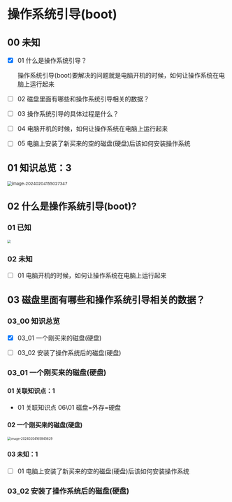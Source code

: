 # 操作系统引导(boot)



## 00 未知 

- [x] 01 什么是操作系统引导？

   操作系统引导(boot)要解决的问题就是电脑开机的时候，如何让操作系统在电脑上运行起来

- [ ] 02 磁盘里面有哪些和操作系统引导相关的数据？

- [ ] 03 操作系统引导的具体过程是什么？

- [ ] 04 电脑开机的时候，如何让操作系统在电脑上运行起来

- [ ] 05 电脑上安装了新买来的空的磁盘(硬盘)后该如何安装操作系统



## 01 知识总览：3

<img src="https://cvp.oss-cn-shanghai.aliyuncs.com/picgo/202402041550452.png" alt="image-20240204155027347" style="zoom: 67%;" />



## 02 什么是操作系统引导(boot)?



### 01 已知

<img src="https://cvp.oss-cn-shanghai.aliyuncs.com/picgo/202402041616601.png" style="zoom:50%;" />



### 02 未知

- [ ] 01 电脑开机的时候，如何让操作系统在电脑上运行起来



## 03 磁盘里面有哪些和操作系统引导相关的数据？



### 03_00 知识总览

- [x] 03_01 一个刚买来的磁盘(硬盘)
- [ ] 03_02 安装了操作系统后的磁盘(硬盘)



### 03_01 一个刚买来的磁盘(硬盘)



#### 01 关联知识点：1

* 01 关联知识点 06\01 磁盘=外存=硬盘



#### 02 一个刚买来的磁盘(硬盘)

<img src="https://cvp.oss-cn-shanghai.aliyuncs.com/picgo/202402041658849.png" alt="image-20240204165845629" style="zoom:50%;" />



#### 03 未知：1

- [ ] 01 电脑上安装了新买来的空的磁盘(硬盘)后该如何安装操作系统



### 03_02 安装了操作系统后的磁盘(硬盘)

